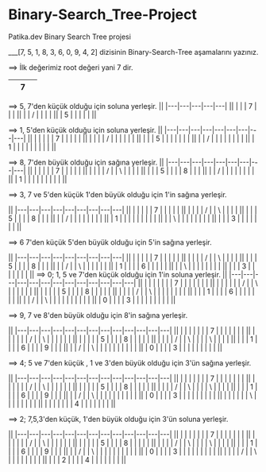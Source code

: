 # Binary-Search_Tree-Project
Patika.dev Binary Search Tree projesi


___[7, 5, 1, 8, 3, 6, 0, 9, 4, 2] dizisinin Binary-Search-Tree aşamalarını yazınız.

==> İlk değerimiz root değeri yani 7 dir.

|   | 7 |   |
|---|---|---|


==> 5, 7'den küçük olduğu için soluna yerleşir.
||
|---|---|---|---|---|
||
|   |   | 7 |   |   |
||
|   | / |   |   |   |
||
| 5 |   |   |   |   |
||

==> 1, 5'den küçük olduğu için soluna yerleşir.
||
|---|---|---|---|---|---|---|---|---|
||
|   |   |   |   | 7 |   |   |   |   |
||
|   |   |   | / |   |   |   |   |   |
||
|   |   | 5 |   |   |   |   |   |   |
||
|   | / |   |   |   |   |   |   |   |
||
| 1 |   |   |   |   |   |   |   |   |
||

==> 8, 7'den büyük olduğu için sağına yerleşir.
||
|---|---|---|---|---|---|---|---|---|
||
|   |   |   |   | 7 |   |   |   |   |
||
|   |   |   | / |   | \ |   |   |   |
||
|   |   | 5 |   |   |   | 8 |   |   |
||
|   | / |   |   |   |   |   |   |   |
||
| 1 |   |   |   |   |   |   |   |   |
||

==> 3, 7 ve 5'den küçük 1'den büyük olduğu için 1'in sağına yerleşir.

||
|---|---|---|---|---|---|---|---|---|
||
|   |   |   |   | 7 |   |   |   |   |
||
|   |   |   | / |   | \ |   |   |   |
||
|   |   | 5 |   |   |   | 8 |   |   |
||
|   | / |   |   |   |   |   |   |   |
||
| 1 |   |   |   |   |   |   |   |   |
||
|   | \ |   |   |   |   |   |   |   |
||
|   |   | 3 |   |   |   |   |   |   |
||

==> 6 7'den küçük 5'den büyük olduğu için 5'in sağına yerleşir.

||
|---|---|---|---|---|---|---|---|---|
||
|   |   |   |   | 7 |   |   |   |   |
||
|   |   |   | / |   | \ |   |   |   |
||
|   |   | 5 |   |   |   | 8 |   |   |
||
|   | / |   | \ |   |   |   |   |   |
||
| 1 |   |   |   | 6 |   |   |   |   |
||
|   | \ |   |   |   |   |   |   |   |
||
|   |   | 3 |   |   |   |   |   |   |
||
==> 0; 1, 5 ve 7'den küçük olduğu için 1'in soluna yerleşir.
||
|---|---|---|---|---|---|---|---|---|---|---|---|---|
||
|   |   |   |   |   |   | 7 |   |   |   |   |   |   |
||
|   |   |   |   |   | / |   | \ |   |   |   |   |   |
||
|   |   |   |   | 5 |   |   |   | 8 |   |   |   |   |
||
|   |   |   | / |   | \ |   |   |   |   |   |   |   |
||
|   |   | 1 |   |   |   | 6 |   |   |   |   |   |   |
||
|   | / |   | \ |   |   |   |   |   |   |   |   |   |
||
| 0 |   |   |   | 3 |   |   |   |   |   |   |   |   |
||

==> 9, 7 ve 8'den büyük olduğu için 8'in sağına yerleşir.

||
|---|---|---|---|---|---|---|---|---|---|---|---|---|
||
|   |   |   |   |   |   | 7 |   |   |   |   |   |   |
||
|   |   |   |   |   | / |   | \ |   |   |   |   |   |
||
|   |   |   |   | 5 |   |   |   | 8 |   |   |   |   |
||
|   |   |   | / |   | \ |   |   |   | \ |   |   |   |
||
|   |   | 1 |   |   |   | 6 |   |   |   | 9 |   |   |
||
|   | / |   | \ |   |   |   |   |   |   |   |   |   |
||
| 0 |   |   |   | 3 |   |   |   |   |   |   |   |   |
||

==> 4; 5 ve 7'den küçük , 1 ve 3'den büyük olduğu için 3'ün sağına yerleşir.

||
|---|---|---|---|---|---|---|---|---|---|---|---|---|
||
|   |   |   |   |   |   | 7 |   |   |   |   |   |   |
||
|   |   |   |   |   | / |   | \ |   |   |   |   |   |
||
|   |   |   |   | 5 |   |   |   | 8 |   |   |   |   |
||
|   |   |   | / |   | \ |   |   |   | \ |   |   |   |
||
|   |   | 1 |   |   |   | 6 |   |   |   | 9 |   |   |
||
|   | / |   | \ |   |   |   |   |   |   |   |   |   |
||
| 0 |   |   |   | 3 |   |   |   |   |   |   |   |   |
||
|   |   |   |   |   | \ |   |   |   |   |   |   |   |
||
|   |   |   |   |   |   | 4 |   |   |   |   |   |   |
||

==> 2; 7,5,3'den küçük, 1'den büyük olduğu için 3'ün soluna yerleşir.

||
|---|---|---|---|---|---|---|---|---|---|---|---|---|
||
|   |   |   |   |   |   | 7 |   |   |   |   |   |   |
||
|   |   |   |   |   | / |   | \ |   |   |   |   |   |
||
|   |   |   |   | 5 |   |   |   | 8 |   |   |   |   |
||
|   |   |   | / |   | \ |   |   |   | \ |   |   |   |
||
|   |   | 1 |   |   |   | 6 |   |   |   | 9 |   |   |
||
|   | / |   | \ |   |   |   |   |   |   |   |   |   |
||
| 0 |   |   |   | 3 |   |   |   |   |   |   |   |   |
||
|   |   |   | / |   | \ |   |   |   |   |   |   |   |
||
|   |   | 2 |   |   |   | 4 |   |   |   |   |   |   |
||














